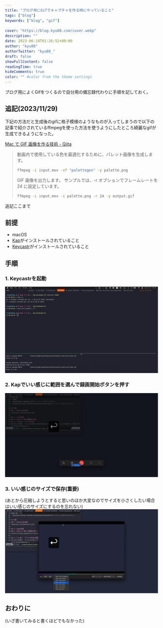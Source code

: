 ```yaml
---
title: "ブログ用にGifでキャプチャを作る時にやっていること"
tags: ["blog"]
keywords: ["blog", "gif"]

cover: "https://blog.kyu08.com/cover.webp"
description: ""
date: 2023-06-10T01:26:52+09:00
author: "kyu08"
authorTwitter: "kyu08_"
draft: false
showFullContent: false
readingTime: true
hideComments: true
color: "" #color from the theme settings
---
```


ブログ用によくGifをつくるので自分用の備忘録代わりに手順を記しておく。

## 追記(2023/11/29)
下記の方法だと生成後のgifに格子模様のようなものが入ってしまうので以下の記事で紹介されているffmpegを使った方法を使うようにしたところ綺麗なgifが生成できるようになった。

[Mac で GIF 画像を作る技術 - Qiita](https://qiita.com/takasp/items/65d1d0d90073bcfc4873)

> 動画内で使用している色を最適化するために、パレット画像を生成します。
> 
> ```sh
> ffmpeg -i input.mov -vf "palettegen" -y palette.png
> ```
> 
> GIF 画像を出力します。
> サンプルでは、-r オプションでフレームレートを 24 に設定しています。
> 
> ```sh
> ffmpeg -i input.mov -i palette.png -r 24 -y output.gif
> ```


追記ここまで

## 前提
- macOS
- [Kap](https://getkap.co/)がインストールされていること
- [Keycastr](https://github.com/keycastr/keycastr)がインストールされていること

## 手順
### 1. Keycastrを起動
![keycastr.gif](keycastr.gif)

### 2. Kapでいい感じに範囲を選んで録画開始ボタンを押す
![select-window.webp](select-window.webp)

### 3. いい感じのサイズで保存(重要)
(あとから圧縮しようとすると思いのほか大変なのでサイズを小さくしたい場合はいい感じのサイズにするのを忘れない)
![select-size.webp](select-size.webp)


## おわりに
(いざ書いてみると書くほどでもなかった)
